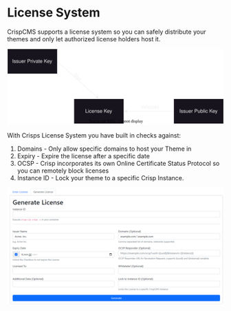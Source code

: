 # License System

CrispCMS supports a license system so you can safely distribute your themes and only let authorized license holders host it.

![Structure](_media/LicenseSystem.drawio.svg)

With Crisps License System you have built in checks against:

1. Domains - Only allow specific domains to host your Theme in
2. Expiry - Expire the license after a specific date
3. OCSP - Crisp incorporates its own Online Certificate Status Protocol so you can remotely block licenses
4. Instance ID - Lock your theme to a specific Crisp Instance.

![Generate License](_media/lic2.png)